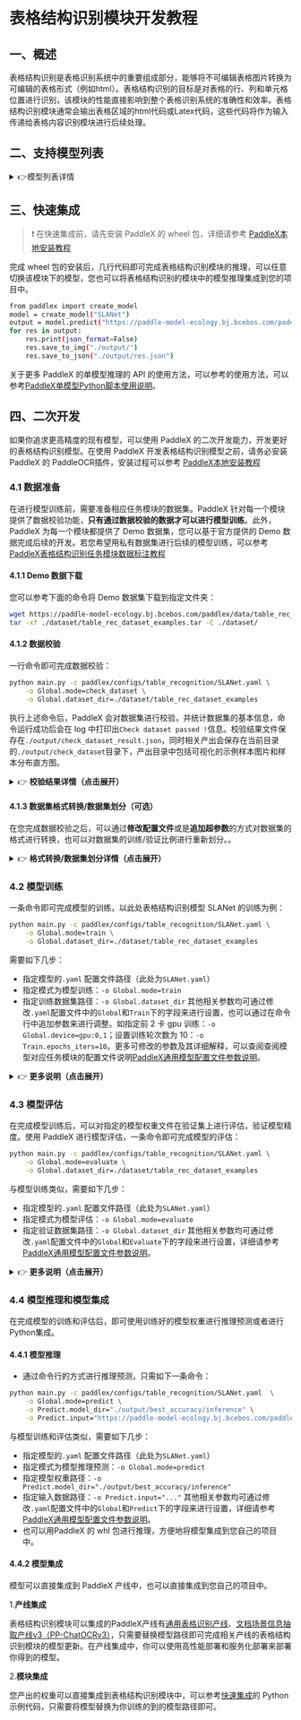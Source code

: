 # 表格结构识别模块开发教程

## 一、概述
表格结构识别是表格识别系统中的重要组成部分，能够将不可编辑表格图片转换为可编辑的表格形式（例如html）。表格结构识别的目标是对表格的行、列和单元格位置进行识别，该模块的性能直接影响到整个表格识别系统的准确性和效率。表格结构识别模块通常会输出表格区域的html代码或Latex代码，这些代码将作为输入传递给表格内容识别模块进行后续处理。

## 二、支持模型列表

<details>
   <summary> 👉模型列表详情</summary>
<table>
  <tr>
    <th>模型</th>
    <th>精度（%）</th>
    <th>GPU推理耗时 (ms)</th>
    <th>CPU推理耗时</th>
    <th>模型存储大小 (M)</th>
    <th>介绍</th>
  </tr>
  <tr>
    <td>SLANet</td>
    <td>59.52</td>
    <td>522.536</td>
    <td>1845.37</td>
    <td>6.9 M</td>
    <td rowspan="2">SLANet 是百度飞桨视觉团队自研的表格结构识别模型。该模型通过采用CPU 友好型轻量级骨干网络PP-LCNet、高低层特征融合模块CSP-PAN、结构与位置信息对齐的特征解码模块SLA Head，大幅提升了表格结构识别的精度和推理速度。</td>
  </tr>
   <tr>
    <td>SLANet_plus</td>
    <td>63.69</td>
    <td>522.536</td>
    <td>1845.37</td>
    <td>6.9 M</td>
  </tr>
</table>


**注：以上精度指标测量PaddleX 内部自建英文表格识别数据集。所有模型 GPU 推理耗时基于 NVIDIA Tesla T4 机器，精度类型为 FP32， CPU 推理速度基于 Intel(R) Xeon(R) Gold 5117 CPU @ 2.00GHz，线程数为8，精度类型为 FP32。**

</details>

## 三、快速集成
> ❗ 在快速集成前，请先安装 PaddleX 的 wheel 包，详细请参考 [PaddleX本地安装教程](../installation/installation.md)

完成 wheel 包的安装后，几行代码即可完成表格结构识别模块的推理，可以任意切换该模块下的模型，您也可以将表格结构识别的模块中的模型推理集成到您的项目中。

```bash
from paddlex import create_model
model = create_model("SLANet")
output = model.predict("https://paddle-model-ecology.bj.bcebos.com/paddlex/imgs/demo_image/table_recognition.jpg", batch_size=1)
for res in output:
    res.print(json_format=False)
    res.save_to_img("./output/")
    res.save_to_json("./output/res.json")
```
关于更多 PaddleX 的单模型推理的 API 的使用方法，可以参考的使用方法，可以参考[PaddleX单模型Python脚本使用说明](../instructions/model_python_API.md)。

## 四、二次开发
如果你追求更高精度的现有模型，可以使用 PaddleX 的二次开发能力，开发更好的表格结构识别模型。在使用 PaddleX 开发表格结构识别模型之前，请务必安装 PaddleX 的 PaddleOCR插件，安装过程可以参考 [PaddleX本地安装教程](../installation/installation.md)

### 4.1 数据准备
在进行模型训练前，需要准备相应任务模块的数据集。PaddleX 针对每一个模块提供了数据校验功能，**只有通过数据校验的数据才可以进行模型训练**。此外，PaddleX 为每一个模块都提供了 Demo 数据集，您可以基于官方提供的 Demo 数据完成后续的开发。若您希望用私有数据集进行后续的模型训练，可以参考[PaddleX表格结构识别任务模块数据标注教程](../data_anotation/table_recognition.md)

#### 4.1.1 Demo 数据下载
您可以参考下面的命令将 Demo 数据集下载到指定文件夹：

```bash
wget https://paddle-model-ecology.bj.bcebos.com/paddlex/data/table_rec_dataset_examples.tar -P ./dataset
tar -xf ./dataset/table_rec_dataset_examples.tar -C ./dataset/
```
#### 4.1.2 数据校验
一行命令即可完成数据校验：

```bash
python main.py -c paddlex/configs/table_recognition/SLANet.yaml \
    -o Global.mode=check_dataset \
    -o Global.dataset_dir=./dataset/table_rec_dataset_examples
```
执行上述命令后，PaddleX 会对数据集进行校验，并统计数据集的基本信息，命令运行成功后会在 log 中打印出`Check dataset passed !`信息。校验结果文件保存在`./output/check_dataset_result.json`，同时相关产出会保存在当前目录的`./output/check_dataset`目录下，产出目录中包括可视化的示例样本图片和样本分布直方图。

<details>
  <summary>👉 <b>校验结果详情（点击展开）</b></summary>

校验结果文件具体内容为：

```bash
{
  "done_flag": true,
  "check_pass": true,
  "attributes": {
    "train_samples": 2000,
    "train_sample_paths": [
      "../dataset/table_rec_dataset_examples/images/border_right_7384_X9UFEPKVMLALY7DDB11A.jpg",
      "../dataset/table_rec_dataset_examples/images/border_top_13708_VE2DGBD4DCQU2ITLBTEA.jpg",
      "../dataset/table_rec_dataset_examples/images/border_top_6490_14Z6ZN6G52GG4XA0K4XU.jpg",
      "../dataset/table_rec_dataset_examples/images/border_top_14236_DG96EX0EDKIIDK8P6ENG.jpg",
      "../dataset/table_rec_dataset_examples/images/border_19648_SV8B7X34RTYRAT2T5CPI.jpg",
      "../dataset/table_rec_dataset_examples/images/border_bottom_7186_HODBC25HISMCSVKY0HJ9.jpg",
      "../dataset/table_rec_dataset_examples/images/head_border_bottom_5773_4K4H9OVK9X9YVHE4Y1BQ.jpg",
      "../dataset/table_rec_dataset_examples/images/border_7760_8C62CCH5T57QUGE0NTHZ.jpg",
      "../dataset/table_rec_dataset_examples/images/border_bottom_15707_B1YVOU3X4NHHB6TL269O.jpg",
      "../dataset/table_rec_dataset_examples/images/no_border_5223_HLG406UK35UD5EUYC2AV.jpg"
    ],
    "val_samples": 100,
    "val_sample_paths": [
      "../dataset/table_rec_dataset_examples/images/border_2945_L7MSRHBZRW6Y347G39O6.jpg",
      "../dataset/table_rec_dataset_examples/images/head_border_bottom_4825_LH9WI6X104CP3VFXPSON.jpg",
      "../dataset/table_rec_dataset_examples/images/head_border_bottom_16837_79KHWU9WDM9ZQHNBGQAL.jpg",
      "../dataset/table_rec_dataset_examples/images/border_bottom_10107_9ENLLC29SQ6XI8WZY53E.jpg",
      "../dataset/table_rec_dataset_examples/images/border_top_16668_JIS0YFDZKTKETZIEKCKX.jpg",
      "../dataset/table_rec_dataset_examples/images/border_18653_J9SSKHLFTRJD4J8W17OW.jpg",
      "../dataset/table_rec_dataset_examples/images/border_bottom_8396_VJ3QJ3I0DP63P4JR77FE.jpg",
      "../dataset/table_rec_dataset_examples/images/border_9017_K2V7QBWSU2BA4R3AJSO7.jpg",
      "../dataset/table_rec_dataset_examples/images/border_top_19494_SDFMWP92NOB2OT7109FI.jpg",
      "../dataset/table_rec_dataset_examples/images/no_border_288_6LK683JUCMOQ38V5BV29.jpg"
    ]
  },
  "analysis": {},
  "dataset_path": "./dataset/table_rec_dataset_examples",
  "show_type": "image",
  "dataset_type": "PubTabTableRecDataset"
}
```
上述校验结果中，check_pass 为 True 表示数据集格式符合要求，其他部分指标的说明如下：

* `attributes.train_samples`：该数据集训练集样本数量为 2000；
* `attributes.val_samples`：该数据集验证集样本数量为 100；
* `attributes.train_sample_paths`：该数据集训练集样本可视化图片相对路径列表；
* `attributes.val_sample_paths`：该数据集验证集样本可视化图片相对路径列表；


另外，数据集校验还对数据集中所有类别的样本数量分布情况进行了分析，并绘制了分布直方图（histogram.png）： 

</details>

#### 4.1.3 数据集格式转换/数据集划分（可选）
在您完成数据校验之后，可以通过**修改配置文件**或是**追加超参数**的方式对数据集的格式进行转换，也可以对数据集的训练/验证比例进行重新划分。。

<details>
  <summary>👉 <b>格式转换/数据集划分详情（点击展开）</b></summary>

**（1）数据集格式转换**

表格结构识别不支持数据格式转换。

**（2）数据集划分**

数据集划分的参数可以通过修改配置文件中 `CheckDataset` 下的字段进行设置，配置文件中部分参数的示例说明如下：

* `CheckDataset`:
  * `split`:
    * `enable`: 是否进行重新划分数据集，为 `True` 时进行数据集格式转换，默认为 `False`；
    * `train_percent`: 如果重新划分数据集，则需要设置训练集的百分比，类型为 0-100 之间的任意整数，需要保证和 `val_percent` 值加和为 100；


例如，您想重新划分数据集为 训练集占比 90%、验证集占比 10%，则需将配置文件修改为：

```bash
......
CheckDataset:
  ......
  split:
    enable: True
    train_percent: 90
    val_percent: 10
  ......
```
随后执行命令：

```bash
python main.py -c paddlex/configs/table_recognition/SLANet.yaml \
    -o Global.mode=check_dataset \
    -o Global.dataset_dir=./dataset/table_rec_dataset_examples
```
数据划分执行之后，原有标注文件会被在原路径下重命名为 `xxx.bak`。

以上参数同样支持通过追加命令行参数的方式进行设置：

```bash
python main.py -c paddlex/configs/table_recognition/SLANet.yaml \
    -o Global.mode=check_dataset \
    -o Global.dataset_dir=./dataset/table_rec_dataset_examples \
    -o CheckDataset.split.enable=True \
    -o CheckDataset.split.train_percent=90 \
    -o CheckDataset.split.val_percent=10
```
</details>

### 4.2 模型训练
一条命令即可完成模型的训练，以此处表格结构识别模型 SLANet 的训练为例：

```bash
python main.py -c paddlex/configs/table_recognition/SLANet.yaml \
    -o Global.mode=train \
    -o Global.dataset_dir=./dataset/table_rec_dataset_examples
```
需要如下几步：

* 指定模型的`.yaml` 配置文件路径（此处为`SLANet.yaml`）
* 指定模式为模型训练：`-o Global.mode=train`
* 指定训练数据集路径：`-o Global.dataset_dir`
其他相关参数均可通过修改`.yaml`配置文件中的`Global`和`Train`下的字段来进行设置，也可以通过在命令行中追加参数来进行调整。如指定前 2 卡 gpu 训练：`-o Global.device=gpu:0,1`；设置训练轮次数为 10：`-o Train.epochs_iters=10`。更多可修改的参数及其详细解释，可以查阅查阅模型对应任务模块的配置文件说明[PaddleX通用模型配置文件参数说明](../instructions/config_parameters_common.md)。

<details>
  <summary>👉 <b>更多说明（点击展开）</b></summary>

* 模型训练过程中，PaddleX 会自动保存模型权重文件，默认为`output`，如需指定保存路径，可通过配置文件中 `-o Global.output` 字段进行设置。
* PaddleX 对您屏蔽了动态图权重和静态图权重的概念。在模型训练的过程中，会同时产出动态图和静态图的权重，在模型推理时，默认选择静态图权重推理。
* 训练其他模型时，需要的指定相应的配置文件，模型和配置的文件的对应关系，可以查阅[PaddleX模型列表（CPU/GPU）](../support_list/models_list.md)。
在完成模型训练后，所有产出保存在指定的输出目录（默认为`./output/`）下，通常有以下产出：

* `train_result.json`：训练结果记录文件，记录了训练任务是否正常完成，以及产出的权重指标、相关文件路径等；
* `train.log`：训练日志文件，记录了训练过程中的模型指标变化、loss 变化等；
* `config.yaml`：训练配置文件，记录了本次训练的超参数的配置；
* `.pdparams`、`.pdema`、`.pdopt.pdstate`、`.pdiparams`、`.pdmodel`：模型权重相关文件，包括网络参数、优化器、EMA、静态图网络参数、静态图网络结构等；
</details>

### **4.3 模型评估**
在完成模型训练后，可以对指定的模型权重文件在验证集上进行评估，验证模型精度。使用 PaddleX 进行模型评估，一条命令即可完成模型的评估：

```bash
python main.py -c paddlex/configs/table_recognition/SLANet.yaml \
    -o Global.mode=evaluate \
    -o Global.dataset_dir=./dataset/table_rec_dataset_examples
```
与模型训练类似，需要如下几步：

* 指定模型的`.yaml` 配置文件路径（此处为`SLANet.yaml`）
* 指定模式为模型评估：`-o Global.mode=evaluate`
* 指定验证数据集路径：`-o Global.dataset_dir`
其他相关参数均可通过修改`.yaml`配置文件中的`Global`和`Evaluate`下的字段来进行设置，详细请参考[PaddleX通用模型配置文件参数说明](../instructions/config_parameters_common.md)。

<details>
  <summary>👉 <b>更多说明（点击展开）</b></summary>

在模型评估时，需要指定模型权重文件路径，每个配置文件中都内置了默认的权重保存路径，如需要改变，只需要通过追加命令行参数的形式进行设置即可，如`-o Evaluate.weight_path=./output/best_accuracy/best_accuracy.pdparams`。

在完成模型评估后，会产出`evaluate_result.json，其记录了`评估的结果，具体来说，记录了评估任务是否正常完成，以及模型的评估指标，包括 acc ；

</details>

### **4.4 模型推理和模型集成**
在完成模型的训练和评估后，即可使用训练好的模型权重进行推理预测或者进行Python集成。

#### 4.4.1 模型推理

* 通过命令行的方式进行推理预测，只需如下一条命令：
```bash
python main.py -c paddlex/configs/table_recognition/SLANet.yaml  \
    -o Global.mode=predict \
    -o Predict.model_dir="./output/best_accuracy/inference" \
    -o Predict.input="https://paddle-model-ecology.bj.bcebos.com/paddlex/imgs/demo_image/table_recognition.jpg"
```
与模型训练和评估类似，需要如下几步：

* 指定模型的`.yaml` 配置文件路径（此处为`SLANet.yaml`）
* 指定模式为模型推理预测：`-o Global.mode=predict`
* 指定模型权重路径：`-o Predict.model_dir="./output/best_accuracy/inference"`
* 指定输入数据路径：`-o Predict.input="..."`
其他相关参数均可通过修改`.yaml`配置文件中的`Global`和`Predict`下的字段来进行设置，详细请参考[PaddleX通用模型配置文件参数说明](../instructions/config_parameters_common.md)。
* 也可以用PaddleX 的 whl 包进行推理，方便地将模型集成到您自己的项目中。

#### 4.4.2 模型集成
模型可以直接集成到 PaddleX 产线中，也可以直接集成到您自己的项目中。

1.**产线集成**

表格结构识别模块可以集成的PaddleX产线有[通用表格识别产线](../pipeline_usage/table_recognition.md)、[文档场景信息抽取产线v3（PP-ChatOCRv3）](../pipeline_usage/document_scene_information_extraction.md)，只需要替换模型路径即可完成相关产线的表格结构识别模块的模型更新。在产线集成中，你可以使用高性能部署和服务化部署来部署你得到的模型。


2.**模块集成**

您产出的权重可以直接集成到表格结构识别模块中，可以参考[快速集成]()的 Python 示例代码，只需要将模型替换为你训练的到的模型路径即可。
